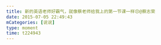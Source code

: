 ```yaml
---
title: 新的英语老师好霸气，就像蔡老师给我上的第一节课一样😣@蔡志荣
date: 2015-07-05 22:49:43
mCategories: [说说]
type: moment
time: t224943
---
```


